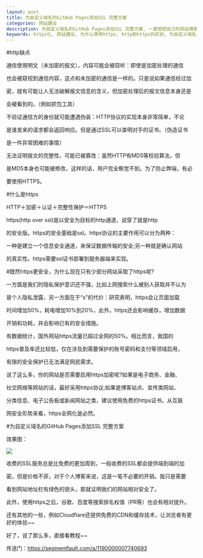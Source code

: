```yaml
---
layout: post
title: 为自定义域名的GitHub Pages添加SSL 完整方案
categories: 网站建设
description: 为自定义域名的GitHub Pages添加SSL 完整方案, 一直想把自己的网站博客建设的高大上，然后就心血来潮https化
keywords: https化, 网站建设, 为什么使用https, http和https的区别, 为自定义域名的GitHub Pages添加SSL 完整方案
---
```


#http缺点

通信使用明文（未加密的报文），内容可能会被窃听：即使是加密处理的通信

也会被窥视到通信内容，这点和未加密的通信是一样的。只是说如果通信经过加

密，就有可能让人无法破解报文信息的含义，但加密处理后的报文信息本身还是

会被看到的。（例如抓包工具）

不验证通信方的身份就可能遭遇伪装：HTTP协议的实现本身非常简单，不论

是谁发来的请求都会返回响应。但是通过SSL可以查明对手的证书。（伪造证书

是一件异常困难的事情）

无法证明报文的完整性，可能已被篡改：虽然HTTP有MD5等校验算法，但

是MD5本身也可能被修改，这样的话，用户完全察觉不到。为了防止弊端，有必

要使用HTTPS。

#什么是https

HTTP＋加密＋认证＋完整性保护＝HTTPS

https(http over ssl)是以安全为目标的http通道，说穿了就是http

的安全版。https的安全基础是ssl。https协议的主要作用可以分为两种：

一种是建立一个信息安全通道，来保证数据传输的安全;另一种就是确认网站

的真实性。https需要ssl证书部署到服务器端来实现。

#既然https更安全，为什么现在只有少部分网站采取了https呢?

一方面是我们的隐私保护意识还不强，比如上网搜索什么被别人获取并不认为

是个人隐私泄露，另一方面在于“s”的代价：研究表明，https会让页面加载

时间增加50%，耗电增加10%到20%，此外，https还会影响缓存，增加数据

开销和功耗，并会影响已有的安全措施。

有数据统计，国外网站https流量已超过全网的50%。相比而言，我国的

https普及率还比较低，仅在涉及到需要保护的账号密码和支付等领域启用，

有限的安全保护已无法满足网民需求。

说了这么多，你的网站是否需要启用https加密呢?如果是电子商务、金融、

社交网络等网站的话，最好采用https协议;如果是博客站点、宣传类网站、

分类信息、电子公告板或新闻网站之类，建议使用免费的https证书。从互联

网安全形势来看，https全网化是必然。

#为自定义域名的GitHub Pages添加SSL 完整方案

效果图：

![](http://onbsquc8n.bkt.clouddn.com/QQ%E6%88%AA%E5%9B%BE20170413164058.bmp)

收费的SSL服务总是比免费的更加周到，一般收费的SSL都会提供端到端的加

密。但是价格不菲，对于个人博客来说，这是一笔不必要的开销。我只是需要

看到网站地址栏有绿色的锁头，那就证明我们的网站相对安全了。

此外，使用https之后，谷歌、百度等搜索排名权值（PR等）也会有相对提升。

还有其他的一些，例如Cloudflare还提供免费的CDN和缓存技术，让浏览者有更好的体验~~

好了，说了那么多，直接看教程~~

传送门：https://segmentfault.com/a/1190000007740693
